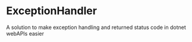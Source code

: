 # ExceptionHandler
A solution to make exception handling and returned status code in dotnet webAPIs easier
